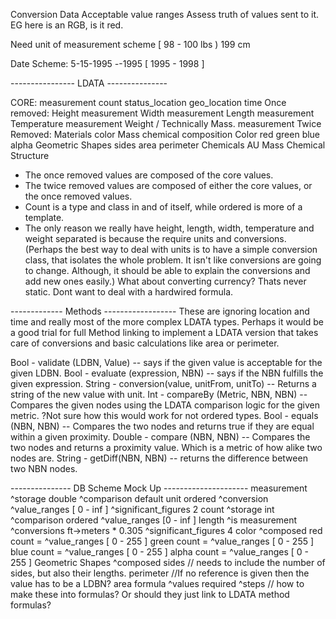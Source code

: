 Conversion Data
Acceptable value ranges
Assess truth of values sent to it. EG here is an RGB, is it red.

Need unit of measurement scheme
[ 98 - 100 lbs )
199 cm

Date Scheme:
5-15-1995
*-*-1995
[ 1995 - 1998 ]

---------------- LDATA ---------------

CORE:
  measurement
  count
  status_location
  geo_location
  time
Once removed:
  Height
    measurement
  Width
    measurement
  Length
    measurement
  Temperature
    measurement
  Weight / Technically Mass.
    measurement
Twice Removed:
  Materials
    color
    Mass
    chemical composition
  Color
    red
    green
    blue
    alpha
  Geometric Shapes
    sides
    area
    perimeter
  Chemicals
    AU
    Mass
    Chemical Structure


* The once removed values are composed of the core values.
* The twice removed values are composed of either the core values, or the once removed values.
* Count is a type and class in and of itself, while ordered is more of a template.
* The only reason we really have height, length, width, temperature and weight separated is because the require units and conversions. (Perhaps the best way to deal with units is to have a simple conversion class, that isolates the whole problem. It isn't like conversions are going to change. Although, it should be able to explain the conversions and add new ones easily.) What about converting currency? Thats never static. Dont want to deal with a hardwired formula.


------------- Methods ------------------
These are ignoring location and time and really most of the more complex LDATA types. Perhaps it would be a good trial for full Method linking to implement a LDATA version that takes care of conversions and basic calculations like area or perimeter.

Bool - validate (LDBN, Value) -- says if the given value is acceptable for the given LDBN.
Bool - evaluate (expression, NBN) -- says if the NBN fulfills the given expression.
String - conversion(value, unitFrom, unitTo) -- Returns a string of the new value with unit.
Int - compareBy (Metric, NBN, NBN) -- Compares the given nodes using the LDATA comparison logic for the given metric. ?Not sure how this would work for not ordered types.
Bool - equals (NBN, NBN) -- Compares the two nodes and returns true if they are equal within a given proximity.
Double - compare (NBN, NBN) -- Compares the two nodes and returns a proximity value. Which is a metric of how alike two nodes are.
String - getDiff(NBN, NBN) -- returns the difference between two NBN nodes.

--------------- DB Scheme Mock Up ---------------------
measurement
  ^storage
    double
  ^comparison
    default unit
    ordered
  ^conversion
  ^value_ranges
    [ 0 - inf ]
  ^significant_figures
    2
count
  ^storage
    int
  ^comparison
    ordered
  ^value_ranges
    [0 - inf ]
length
  ^is
    measurement
  ^conversions
    ft->meters
      * 0.305
  ^significant_figures
    4
color
  ^composed
    red
      count = ^value_ranges [ 0 - 255 ]
    green
      count = ^value_ranges [ 0 - 255 ]
    blue
      count = ^value_ranges [ 0 - 255 ]
    alpha
      count = ^value_ranges [ 0 - 255 ]
Geometric Shapes
  ^composed
    sides // needs to include the number of sides, but also their lengths.
    perimeter //If no reference is given then the value has to be a LDBN?
    area
formula
  ^values required
  ^steps // how to make these into formulas? Or should they just link to LDATA method formulas?
